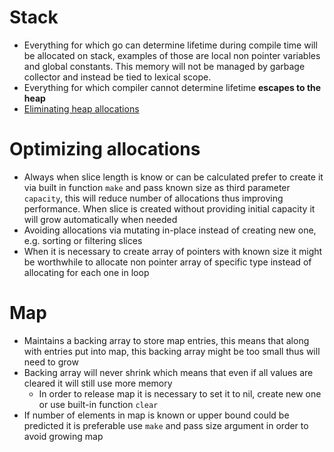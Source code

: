 # Stack
- Everything for which go can determine lifetime during compile time will be allocated on stack, examples of those are local non pointer variables and global constants. This memory will not be managed by garbage collector and instead be tied to lexical scope.
- Everything for which compiler cannot determine lifetime **escapes to the heap**
- [Eliminating heap allocations](https://tip.golang.org/doc/gc-guide#Eliminating_heap_allocations)
# Optimizing allocations
- Always when slice length is know or can be calculated prefer to create it via built in function `make`  and pass known size as third parameter `capacity`, this will reduce number of allocations thus improving performance. When slice is created without providing initial capacity it will grow automatically when needed
- Avoiding allocations via mutating in-place instead of creating new one, e.g. sorting or filtering slices
- When it is necessary to create array of pointers with known size it might be worthwhile to allocate non pointer array of specific type instead of allocating for each one in loop
# Map
- Maintains a backing array to store map entries, this means that along with entries put into map, this backing array might be too small thus will need to grow
- Backing array will never shrink which means that even if all values are cleared it will still use more memory
	- In order to release map it is necessary to set it to nil,  create new one or use built-in function `clear`
- If number of elements in map is known or upper bound could be predicted it is preferable use `make` and pass size argument in order to avoid growing map